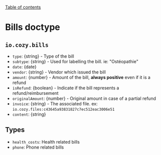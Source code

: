 [Table of contents](README.md#table-of-contents)

# Bills doctype

## `io.cozy.bills`

- `type`: {string} - Type of the bill
- `subtype`: {string} - Used for labelling the bill. ie: "Ostéopathie"
- `date`: {date}
- `vendor`: {string} - Vendor which issued the bill
- `amount`: {number} - Amount of the bill, __always positive__ even if it is a refund
- `isRefund`: {boolean} - Indicate if the bill represents a refund/reimbursement
- `originalAmount`: {number} - Original amount in case of a partial refund
- `invoice`: {string} - The associated file. ex: `io.cozy.files:c43645a93831827c7ec512eac3006e51`
- `content`: {string}

## Types

- `health_costs`: Health related bills
- `phone`: Phone related bills
